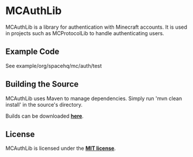 # MCAuthLib
MCAuthLib is a library for authentication with Minecraft accounts. It is used in projects such as MCProtocolLib to handle authenticating users.

## Example Code
See example/org/spacehq/mc/auth/test

## Building the Source
MCAuthLib uses Maven to manage dependencies. Simply run 'mvn clean install' in the source's directory.

Builds can be downloaded **[here](http://build.spacehq.org/job/MCAuthLib)**.

## License
MCAuthLib is licensed under the **[MIT license](http://www.opensource.org/licenses/mit-license.html)**.

